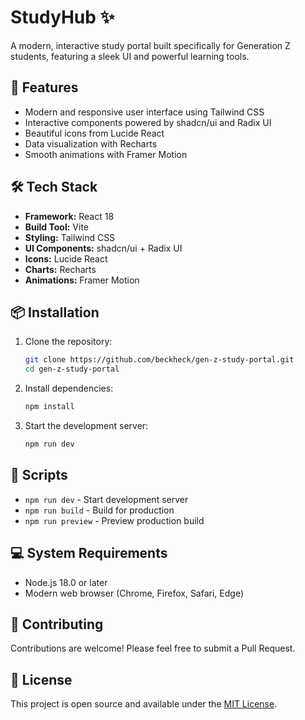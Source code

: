 # StudyHub ✨

A modern, interactive study portal built specifically for Generation Z students, featuring a sleek UI and powerful learning tools.

## 🚀 Features

- Modern and responsive user interface using Tailwind CSS
- Interactive components powered by shadcn/ui and Radix UI
- Beautiful icons from Lucide React
- Data visualization with Recharts
- Smooth animations with Framer Motion

## 🛠️ Tech Stack

- **Framework:** React 18
- **Build Tool:** Vite
- **Styling:** Tailwind CSS
- **UI Components:** shadcn/ui + Radix UI
- **Icons:** Lucide React
- **Charts:** Recharts
- **Animations:** Framer Motion

## 📦 Installation

1. Clone the repository:

   ```sh
   git clone https://github.com/beckheck/gen-z-study-portal.git
   cd gen-z-study-portal
   ```

2. Install dependencies:

   ```sh
   npm install
   ```

3. Start the development server:

   ```sh
   npm run dev
   ```

## 🔧 Scripts

- `npm run dev` - Start development server
- `npm run build` - Build for production
- `npm run preview` - Preview production build

## 💻 System Requirements

- Node.js 18.0 or later
- Modern web browser (Chrome, Firefox, Safari, Edge)

## 🤝 Contributing

Contributions are welcome! Please feel free to submit a Pull Request.

## 📝 License

This project is open source and available under the [MIT License](LICENSE).
